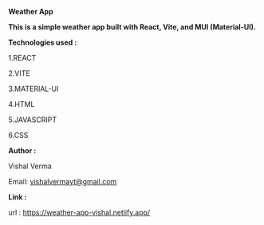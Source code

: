 **Weather App**

**This is a simple weather app built with React, Vite, and MUI (Material-UI).**

**Technologies used :**

1.REACT

2.VITE

3.MATERIAL-UI

4.HTML

5.JAVASCRIPT

6.CSS

**Author :**

Vishal Verma

Email: vishalvermayt@gmail.com

**Link :**

url : https://weather-app-vishal.netlify.app/
